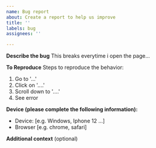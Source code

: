 ```yaml
---
name: Bug report
about: Create a report to help us improve
title: ''
labels: bug
assignees: ''

---
```


**Describe the bug**
This breaks everytime i open the page...

**To Reproduce**
Steps to reproduce the behavior:
1. Go to '...'
2. Click on '....'
3. Scroll down to '....'
4. See error


**Device (please complete the following information):**
 - Device: [e.g. Windows, Iphone 12 ...]
 - Browser [e.g. chrome, safari]

**Additional context**
(optional)
